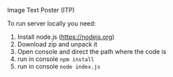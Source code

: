 Image Text Poster (ITP)

To run server locally you need:

1. Install node.js (https://nodejs.org)
2. Download zip and unpack it
3. Open console and direct the path where the code is
4. run in console `npm install`
5. run in console `node index.js`